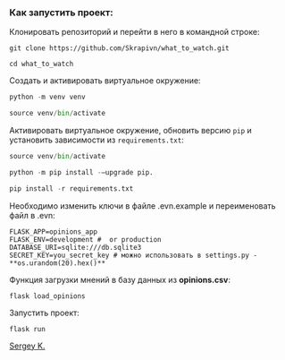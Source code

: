 ### Как запустить проект:

Клонировать репозиторий и перейти в него в командной строке:

```
git clone https://github.com/Skrapivn/what_to_watch.git
```

```
cd what_to_watch
```

Cоздать и активировать виртуальное окружение:

```python
python -m venv venv
```

```python
source venv/bin/activate
```

Активировать виртуальное окружение, обновить версию ```pip``` и установить зависимости из ```requirements.txt```:

```python
source venv/bin/activate
```

```python
python -m pip install -–upgrade pip.
```

```python
pip install -r requirements.txt
```

Необходимо изменить ключи в файле .evn.example и переименовать файл в .evn:
```
FLASK_APP=opinions_app
FLASK_ENV=development #  or production
DATABASE_URI=sqlite:///db.sqlite3
SECRET_KEY=you_secret_key # можно использовать в settings.py - **os.urandom(20).hex()**
```

Функция загрузки мнений в базу данных из **opinions.csv**:

```
flask load_opinions  
```

Запустить проект:

```
flask run
```

[Sergey K.](https://github.com/skrapivn/)
